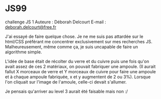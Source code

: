 # JS99
challenge JS 1
Auteure : Déborah Delcourt
E-mail : deborah.delcourt@free.fr

J'ai essayé de faire quelque chose. Je ne me suis pas attardée sur le html/CSS préférant me concentrer exclusivement sur mes recherches JS.
Malheureusement, même comme ça, je suis uncapable de faire un algorithme simple.

L'idée de base était de récolter du verre et du cuivre puis une fois qu'on avait assez de ces 2 matériaux, on pouvait fabriquer une ampoule.
(Il aurait fallut X morceaux de verre et Y morceaux de cuivre pour faire une ampoule et à chaque ampoule fabriquée, x et y augmentent de 2 ou 3%).
Lorsque l'on cliquait sur l'image de l'amoule, celle-ci devait s'allumer.

Je pensais qu'arriver au level 3 aurait été faisable mais non :/
